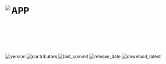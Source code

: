 <img align="left" src="https://pocketnet.app/img/pocketnetLetter.jpg" />APP
<br/>
<br/>
<br/>
<br/>
=====================================
![version](https://img.shields.io/github/v/release/pocketnetteam/pocketnet.gui)
![contributors](https://img.shields.io/github/contributors/pocketnetteam/pocketnet.gui)
![last_commit](https://img.shields.io/github/last-commit/pocketnetteam/pocketnet.gui)
![release_date](https://img.shields.io/github/release-date/pocketnetteam/pocketnet.gui)
![download_latest](https://img.shields.io/github/downloads/pocketnetteam/pocketnet.gui/latest/total)
